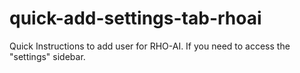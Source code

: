 # quick-add-settings-tab-rhoai
Quick Instructions to add user for RHO-AI. If you need to access the "settings" sidebar.
